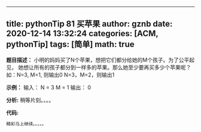 
---
title: pythonTip 81 买苹果
author: gznb
date: 2020-12-14 13:32:24
categories: [ACM, pythonTip]
tags: [简单]
math: true
---

**题目描述：**
小明的妈妈买了N个苹果，想把它们都分给她的M个孩子。为了公平起见，
她想让所有的孩子都分到一样多的苹果。那么她至少要再买多少个苹果呢？
如：N=3, M=1, 则输出0
    N=3，M=2，则输出1

**示例：**
输入：
N = 3
M = 1
输出：
0


**分析:**
稍等片刻。。。。

**代码:**
```python
精彩马上继续。。。。。
```
